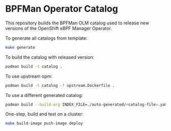# BPFMan Operator Catalog

This repository builds the BPFMan OLM catalog used to release new versions of the OpenShift eBPF Manager Operator.

To generate all catalogs from template:
```bash
make generate
```

To build the catalog with released version:
```bash
podman build -t catalog .
```

To use upstream opm:
```bash
podman build -t catalog -f upstream.Dockerfile .
```

To use a different generated catalog:
```bash
podman build --build-arg INDEX_FILE=./auto-generated/<catalog-file>.yaml  -t catalog .
```

One-step, build and test on a cluster:
```bash
make build-image push-image deploy
```
